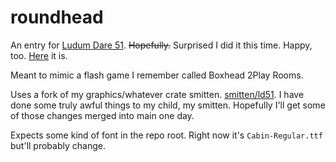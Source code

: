 # roundhead
An entry for [Ludum Dare 51](https://ldjam.com/events/ludum-dare/51). ~~Hopefully.~~ Surprised I did it this time. Happy, too. [Here](https://ldjam.com/events/ludum-dare/51/roundhead) it is.

Meant to mimic a flash game I remember called Boxhead 2Play Rooms.

Uses a fork of my graphics/whatever crate smitten. [smitten/ld51](https://github.com/gennyble/smitten/tree/ld51). I have done some truly awful things to my child, my smitten. Hopefully I'll get some of those changes merged into main one day.

Expects some kind of font in the repo root. Right now it's `Cabin-Regular.ttf` but'll probably change.